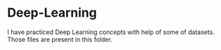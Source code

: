 # Deep-Learning

I have practiced Deep Learning concepts with help of some of datasets. Those files are present in this folder.
